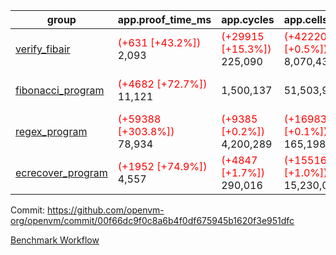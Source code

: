 | group | app.proof_time_ms | app.cycles | app.cells_used | leaf.proof_time_ms | leaf.cycles | leaf.cells_used |
| -- | -- | -- | -- | -- | -- | -- |
| [verify_fibair](https://github.com/openvm-org/openvm/blob/benchmark-results/benchmarks-dispatch/refs/heads/feat/optimize-for-loop/verify_fibair-00f66dc9f0c8a6b4f0df675945b1620f3e951dfc.md) |<span style='color: red'>(+631 [+43.2%])</span> 2,093 | <span style='color: red'>(+29915 [+15.3%])</span> 225,090 | <span style='color: red'>(+42220 [+0.5%])</span> 8,070,432 |- | - | - |
| [fibonacci_program](https://github.com/openvm-org/openvm/blob/benchmark-results/benchmarks-dispatch/refs/heads/feat/optimize-for-loop/fibonacci-00f66dc9f0c8a6b4f0df675945b1620f3e951dfc.md) |<span style='color: red'>(+4682 [+72.7%])</span> 11,121 |  1,500,137 |  51,503,940 |<span style='color: red'>(+12494 [+80.3%])</span> 28,062 | <span style='color: red'>(+761315 [+24.0%])</span> 3,932,952 | <span style='color: red'>(+7999849 [+6.2%])</span> 136,860,236 |
| [regex_program](https://github.com/openvm-org/openvm/blob/benchmark-results/benchmarks-dispatch/refs/heads/feat/optimize-for-loop/regex-00f66dc9f0c8a6b4f0df675945b1620f3e951dfc.md) |<span style='color: red'>(+59388 [+303.8%])</span> 78,934 | <span style='color: red'>(+9385 [+0.2%])</span> 4,200,289 | <span style='color: red'>(+169837 [+0.1%])</span> 165,198,010 |<span style='color: red'>(+27260 [+87.9%])</span> 58,278 | <span style='color: red'>(+1597363 [+24.5%])</span> 8,123,376 | <span style='color: red'>(+13509287 [+4.6%])</span> 304,841,076 |
| [ecrecover_program](https://github.com/openvm-org/openvm/blob/benchmark-results/benchmarks-dispatch/refs/heads/feat/optimize-for-loop/ecrecover-00f66dc9f0c8a6b4f0df675945b1620f3e951dfc.md) |<span style='color: red'>(+1952 [+74.9%])</span> 4,557 | <span style='color: red'>(+4847 [+1.7%])</span> 290,016 | <span style='color: red'>(+155162 [+1.0%])</span> 15,230,037 |<span style='color: red'>(+55733 [+133.9%])</span> 97,349 | <span style='color: red'>(+2630390 [+27.3%])</span> 12,278,727 | <span style='color: red'>(+25438798 [+5.8%])</span> 465,395,339 |


Commit: https://github.com/openvm-org/openvm/commit/00f66dc9f0c8a6b4f0df675945b1620f3e951dfc

[Benchmark Workflow](https://github.com/openvm-org/openvm/actions/runs/12666086834)
